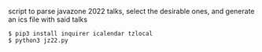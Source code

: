 script to parse javazone 2022 talks, select the desirable ones, and generate an ics file with said talks

```shell
$ pip3 install inquirer icalendar tzlocal
$ python3 jz22.py
```
